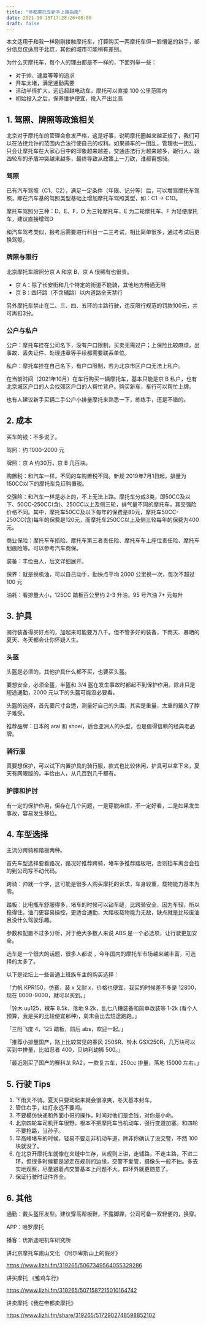 ```yaml
---
title: "帝都摩托车新手上路指南"
date: 2021-10-15T17:28:26+08:00
draft: false
---
```


本文适用于和我一样刚刚接触摩托车，打算购买一两摩托车但一脸懵逼的新手，部分信息仅适用于北京，其他的城市可能稍有差别。

为什么买摩托车，每个人的理由都是不一样的，下面列举一些：

- 对于帅、速度等等的追求
- 开车太堵，满足通勤需要
- 活动半径扩大，远远超越电动车，摩托可以直接 100 公里范围内
- 初始投入之后，保养维护便宜，投入产出比高

## 1. 驾照、牌照等政策相关

北京对于摩托车的管理会愈发严格，这是好事，说明摩托圈越来越正规了，我们可以在法律允许的范围内合法行使自己的权利。如果骑车的一团乱，管理也一团乱，只会让摩托车在大家心目中的印象越来越差，交通违法行为越来越多，跟行人、跟四轮车的矛盾冲突越来越多，最终导致从政策上一刀砍，谁都甭想骑。

### 驾照

已有汽车驾照（C1、C2），满足一定条件（年限、记分等）后，可以增驾摩托车驾照，即在汽车基的驾照类型基础上增加摩托车驾照类型，如：C1 → C1D。

摩托车驾照分三种：D、E、F，D 为三轮摩托车，E 为二轮摩托车、F 为轻便摩托车，建议直接增驾D

和汽车驾考类似，报考后需要进行科目一二三考试，相比简单很多，通过考试后更换驾照。

### 牌照与限行

北京摩托车牌照分京 A 和京 B，京 A 很稀有也很贵。

- 京 A：除了长安街和几个特定的街道不能骑，其他地方畅通无阻
- 京 B：四环路（不含辅路）以内道路全天禁行

另外摩托车禁止在二、三、四、五环的主路行驶，违反限行规范的罚款100元，并可再扣3分。

### 公户与私户

公户：摩托车挂在公司名下，没有户口限制，买卖无需过户；上保险比较麻烦，出事故、丢失证件、处理违章等手续都需要联系单位。

私户：摩托车挂在自己名下，有户口限制，若为北京市区户口无法上私户。

在当前时间（2021年10月）在车行购买一辆摩托车，基本只能是京 B 私户，也有北京城区户口的人会找郊区户口的人帮忙背户。购买新车，车行可以帮忙上牌。

也有人建议新手买辆二手公户小排量摩托来熟悉一下，练练手，还是不错的。

## 2. 成本

买车的钱：不多说了。

驾照：约 1000-2000 元

牌照：京 A 约30万，京 B 几百块。

购置税：和汽车一样，不同的车购置税不同。新规 2019年7月1日起，排量为150CC以下的摩托车免征购置税。

交强险：和汽车一样是必上的，不上无法上路。摩托车分成3类，即50CC及以下、50CC-250CC(含)、250CC以上及侧三轮，排气量不同的摩托车，其交强险价格不同。其中，摩托车50CC及以下每年的保费是80元，摩托车50CC-250CC(含)每年的保费是120元，而摩托车250CC以上及侧三轮每年的保费为400元。

商业保险：摩托车车损险、摩托车第三者责任险、摩托车车上座位责任险、摩托车划痕险等。可以参考汽车商保。

装备：丰俭由人，后文详细展开。

保养：就是换机油，可以自己动手，勤快点平均 2000 公里换一次，每次不超过 100 元

油耗：看排量大小，125CC 踏板百公里约 2-3 升油，95 号汽油 7+ 元每升

## 3. 护具

骑行装备得买好点的，加起来可能要万八千。但不管多好的装备，下雨天、暴晒的夏天、冬天都会让你怀疑人生。

### 头盔

头盔是必须的，其他护具什么都不买，也要买头盔。

要想安全，必须全盔，半盔和 3/4 盔在发生事故时都起不到保护作用。除非只是短途通勤，2000 元以下的头盔可能没必要看。

头盔的选择，首先要尺寸合适，测量好自己的头围，其实是重量，太重的戴久了脖子难受。

推荐品牌：日本的 arai 和 shoei，适合亚洲人的头型，也是值得信赖的经典老品牌。

### 骑行服

真要想保护，可以试下内置护具的骑行服，款式也比较休闲，护具可以拿下来，夏天有网眼版的，丰俭由人，从几百到几千都有。

### 护膝和护肘

有一定的保护作用，但存在几个问题，一是穿脱麻烦，不一定好看，二是如果发生事故，容易发生移位。

## 4. 车型选择

主流分跨骑和踏板两种。

首先车型选择要看路况，路况好推荐跨骑，堵车多推荐踏板吧，否则挡车离合会拉的到公司写不动代码。

跨骑：帅就一个字，这可能是很多人购买摩托的诉求，车身较重，载物能力基本为零。

踏板：比电瓶车舒服得多，堵车的时候可以钻车缝，比跨骑安全，因为车轻，所以稳得住，油门更容易操控，更适合通勤，大踏板载物能力无敌，缺点就是比较废油且没什么驾驶乐趣。

参数和配置不过多分析，对于绝大多数人来说 ABS 是一个必选项，让行驶更加安全。

选车是一个很大的话题，很多人都说 ，今年国内的摩托车市场越来越丰富，可选择的太多了。

以下是论坛上一些普通上班族车主的购买选择：

「力帆 KPR150，仿赛，装 x 又耐 x，价格也便宜，我买的时候差不多是 12800，现在 8000-9000，就可以买到。」

「铃木 uu125，裸车 8.5k，落地 9.2k，乱七八糟装备和简单改装等 1-2k (看个人预算，我是买的比较便宜那种)，周末会出去短途跑跑。」

「三阳飞度 4，125 踏板，前后 abs，欢迎一起。」

「推荐小排量国产，路上比较常见的春风 250SR、铃木 GSX250R，几万块可以买到中排量，比如忍者 400，贝纳利幼狮 500。」

「最近刚买了国产的赛科龙 RA2，一款复古车，250cc 排量，落地 15000 左右。」

## 5. 行驶 Tips

1. 下雨天不骑。夏天只要动起来就会很凉爽，冬天基本封车。
2. 管住右手，红灯永远不要闯。
3. 不要模仿快递和外面小哥的操作，时间对他们是金钱，对你是小命。
4. 北京四轮车司机开车很野，根本不把摩托车当机动车，强行变道加塞。和四轮不要抢路，当孙子。
5. 早高峰堵车的时候，轻易不要走非机动车道，除非你确认了没交警，不然 100 块就没了。
6. 在北京开摩托车就像在夹缝中生存，从规则上讲，走辅路，不走主路，不进二环，但很多时候都是游走在规则的边缘，交警不爱管，摄像头一般不拍。多去实地观察，尽量避着点交警基本上问题不大。四环外就更随意了。
7. 保证行驶时证件齐全。

## 6. 其他

通勤：戴头盔压发型。建议穿高帮板鞋，不露脚踝，公司可备一双轻便的，换穿。

APP：哈罗摩托

播客：优斯迪吧机车研究所

讲北京摩托车跑山文化 《阿尔卑斯山上的假牙》

https://www.lizhi.fm/319265/5067349564055329286

讲买摩托 《雏鸡车行》

https://www.lizhi.fm/319265/5071587215010164742

讲卖摩托《我在帝都卖摩托》

https://www.lizhi.fm/share/319265/5172902748598852102
